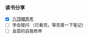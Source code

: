 ### 读书分享

+ [X] [六顶帽思考](https://github.com/yuji8023/book/issues/1#issue-626493443)
+ [ ] 学会提问 （已看完，等完善一下笔记）
+ [ ] 韭菜的自我修养